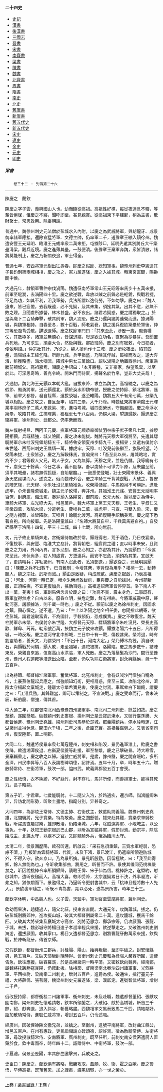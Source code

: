  



#### 二十四史

*   [史記](../a01/a01.md)
*   [漢書](../a02/a02.md)
*   [後漢書](../a03/a03.md)
*   [三國志](../a04/a04.md)
*   [晉書](../a05/a05.md)
*   [宋書](../a06/a06.md)
*   [南齊書](../a07/a07.md)
*   [梁書](../a08/a08.md)
*   [陳書](../a09/a09.md)
*   [魏書](../a10/a10.md)
*   [北齊書](../a11/a11.md)
*   [周書](../a12/a12.md)
*   [隋書](../a13/a13.md)
*   [南史](../a14/a14.md)
*   [北史](../a15/a15.md)
*   [舊唐書](../a16/a16.md)
*   [新唐書](../a17/a17.md)
*   [舊五代史](../a18/a18.md)
*   [新五代史](../a19/a19.md)
*   [宋史](../a20/a20.md)
*   [遼史](../a21/a21.md)
*   [金史](../a22/a22.md)
*   [元史](../a23/a23.md)
*   [明史](../a24/a24.md)


##### 梁書
　　`卷三十二 ‧ 列傳第二十六`

* * *

 陳慶之　蘭欽

陳慶之字子雲，義興國山人也。幼而隨從高祖。高祖性好棋，每從夜達旦不輟，等輩皆倦寐，惟慶之不寢，聞呼即至，甚見親賞。從高祖東下平建鄴，稍為主書，散財聚士，常思效用。除奉朝請。

普通中，魏徐州刺史元法僧於彭城求入內附，以慶之為武威將軍，與胡龍牙、成景儁率諸軍應接。還除宣猛將軍、文德主帥，仍率軍二千，送豫章王綜入鎮徐州。魏遣安豐王元延明、臨淮王元彧率衆二萬來拒，屯據陟□。延明先遣其別將丘大千築壘潯梁，觀兵近境。慶之進薄其壘，一鼓便潰。後豫章王棄軍奔魏，衆皆潰散，諸將莫能制止，慶之乃斬關夜追，軍士得全。

普通七年，安西將軍元樹出征壽春，除慶之假節、總知軍事。魏豫州刺史李憲遣其子長鈞別築兩城相拒，慶之攻之，憲力屈遂降，慶之入據其城。轉東宮直閤，賜爵關中侯。

大通元年，隸領軍曹仲宗伐渦陽。魏遣征南將軍常山王元昭等率馬步十五萬來援，前軍至駝澗，去渦陽四十里。慶之欲逆戰，韋放以賊之前鋒必是輕銳，與戰若捷，不足為功，如其不利，沮我軍勢，兵法所謂以逸待勞，不如勿擊。慶之曰：「魏人遠來，皆已疲倦，去我既遠，必不見疑，及其未集，須挫其氣，出其不意，必無不敗之理。且聞虜所據營，林木甚盛，必不夜出。諸君若疑惑，慶之請獨取之。」於是與麾下二百騎奔擊，破其前軍，魏人震恐。慶之乃還與諸將連營而進，據渦陽城，與魏軍相持。自春至冬，數十百戰，師老氣衰，魏之援兵復欲築壘於軍後，仲宗等恐腹背受敵，謀欲退師。慶之杖節軍門曰：「共來至此，涉歷一歲，糜費糧仗，其數極多，諸軍並無鬬心，皆謀退縮，豈是欲立功名，直聚為抄暴耳。吾聞置兵死地，乃可求生，須虜大合，然後與戰。審欲班師，慶之別有密敕，今日犯者，便依明詔。」仲宗壯其計，乃從之。魏人掎角作十三城，慶之銜枚夜出，陷其四壘，渦陽城主王緯乞降。所餘九城，兵甲猶盛，乃陳其俘馘，鼓噪而攻之，遂大奔潰，斬獲略盡，渦水咽流，降城中男女三萬餘口。詔以渦陽之地置西徐州。衆軍乘勝前頓城父。高祖嘉焉，賜慶之手詔曰：「本非將種，又非豪家，觖望風雲，以至於此。可深思奇略，善克令終。開朱門而待賔，揚聲名於竹帛，豈非大丈夫哉！」

大通初，魏北海王元顥以本朝大亂，自拔來降，求立為魏主。高祖納之，以慶之為假節、飈勇將軍，送元顥還北。顥於渙水即魏帝號，授慶之使持節、鎮北將軍、護軍、前軍大都督，發自銍縣，進拔滎城，遂至睢陽。魏將丘大千有衆七萬，分築九城以相拒。慶之攻之，自旦至申，陷其三壘，大千乃降。時魏征東將軍濟陰王元暉業率羽林庶子二萬人來救梁、宋，進屯考城，城四面縈水，守備嚴固。慶之命浮水築壘，攻陷其城，生擒暉業，獲租車七千八百兩。仍趨大梁，望旗歸款。顥進慶之衞將軍、徐州刺史、武都公。仍率衆而西。

魏左僕射楊昱、西阿王元慶、撫軍將軍元顯恭率御仗羽林宗子庶子衆凡七萬，據滎陽拒顥。兵既精強，城又險固，慶之攻未能拔。魏將元天穆大軍復將至，先遣其驃騎將軍尒朱吐沒兒領胡騎五千，騎將魯安領夏州步騎九千，援楊昱；又遣右僕射尒朱世隆、西荊州刺史王羆騎一萬，據虎牢。天穆、吐沒兒前後繼至，旗鼓相望。時滎陽未拔，士衆皆恐，慶之乃解鞍秣馬，宣喻衆曰：「吾至此以來，屠城略地，實為不少；君等殺人父兄，略人子女，又為無算。天穆之衆，並是仇讎。我等纔有七千，虜衆三十餘萬，今日之事，義不圖存。吾以虜騎不可爭力平原，及未盡至前，須平其城壘，諸君無假狐疑，自貽屠膾。」一鼓悉使登城，壯士東陽宋景休、義興魚天愍踰堞而入，遂克之。俄而魏陣外合，慶之率騎三千背城逆戰，大破之，魯安於陣乞降，元天穆、尒朱吐沒兒單騎獲免。收滎陽儲實，牛馬穀帛不可勝計。進赴虎牢，尒朱世隆棄城走。魏主元子攸懼，奔并州。其臨淮王元彧、安豐王元延明率百僚，封府庫，備法駕，奉迎顥入洛陽宮，御前殿，改元大赦。顥以慶之為侍中、車騎大將軍、左光祿大夫，增邑萬戶。魏大將軍上黨王元天穆、王老生、李叔仁又率衆四萬，攻陷大梁，分遣老生、費穆兵二萬，據虎牢，刁宣、刁雙入梁、宋，慶之隨方掩襲，並皆降款。天穆與十餘騎北渡河。高祖復賜手詔稱美焉。慶之麾下悉著白袍，所向披靡。先是洛陽童謠曰：「名師大將莫自牢，千兵萬馬避白袍。」自發銍縣至于洛陽十四旬，平三十二城，四十七戰，所向無前。

初，元子攸止單騎奔走，宮衞嬪侍無改於常，顥既得志，荒于酒色，乃日夜宴樂，不復視事，與安豐、臨淮共立姦計，將背朝恩，絕賔貢之禮；直以時事未安，且資慶之之力用，外同內異，言多忌刻。慶之心知之，亦密為其計。乃說顥曰：「今遠來至此，未伏尚多，若人知虛實，方更連兵，而安不忘危，須預為其策。宜啟天子，更請精兵；并勒諸州，有南人沒此者，悉須部送。」顥欲從之，元延明說顥曰：「陳慶之兵不出數千，已自難制；今增其衆，寧肯復為用乎？權柄一去，動轉聽人，魏之宗社，於斯而滅。」顥由是致疑，稍成疏貳。慮慶之密啟，乃表高祖曰：「河北、河南一時已定，唯尒朱榮尚敢跋扈，臣與慶之自能擒討。今州郡新服，正須綏撫，不宜更復加兵，搖動百姓。」高祖遂詔衆軍皆停界首。洛下南人不出一萬，羌夷十倍，軍副馬佛念言於慶之曰：「功高不賞，震主身危，二事既有，將軍豈得無慮？自古以來，廢昏立明，扶危定難，鮮有得終。今將軍威震中原，聲動河塞，屠顥據洛，則千載一時也。」慶之不從。顥前以慶之為徐州刺史，因固求之鎮。顥心憚之，遂不遣。乃曰：「主上以洛陽之地全相任委，忽聞捨此朝寄，欲往彭城，謂君遽取富貴，不為國計，手敕頻仍，恐成僕責。」慶之不敢復言。魏天柱將軍尒朱榮、右僕射尒朱世隆、大都督元天穆、驃騎將軍尒朱吐沒兒、榮長史高歡、鮮卑、芮芮，勒衆號百萬，挾魏主元子攸來攻顥。顥據洛陽六十五日，凡所得城，一時反叛。慶之渡河守北中郎城，三日中十有一戰，傷殺甚衆。榮將退，時有劉靈助者，善天文，乃謂榮曰：「不出十日，河南大定。」榮乃縛木為筏，濟自硤石，與顥戰於河橋，顥大敗，走至臨潁，遇賊被擒，洛陽陷。慶之馬步數千，結陣東反，榮親自來追，值嵩高山水洪溢，軍人死散。慶之乃落鬚髮為沙門，間行至豫州，豫州人程道雍等潛送出汝陰。至都，仍以功除右衞將軍，封永興縣侯，邑一千五百戶。

出為持節、都督緣淮諸軍事、奮武將軍、北兗州刺史。會有妖賊沙門僧強自稱為帝，土豪蔡伯龍起兵應之。僧強頗知幻術，更相扇惑，衆至三萬，攻陷北徐州，濟陰太守楊起文棄城走，鍾離太守單希寶見害，使慶之討焉。車駕幸白下臨餞，謂慶之曰：「江淮兵勁，其鋒難當，卿可以策制之，不宜決戰。」慶之受命而行。曾未浹辰，斬伯龍、僧強，傳其首。

中大通二年，除都督南北司西豫豫四州諸軍事、南北司二州刺史，餘並如故。慶之至鎮，遂圍懸瓠。破魏潁州刺史婁起、揚州刺史是云寶於溱水，又破行臺孫騰、大都督侯進、豫州刺史堯雄、梁州刺史司馬恭於楚城。罷義陽鎮兵，停水陸轉運，江湖諸州並得休息。開田六千頃，二年之後，倉廩充實。高祖每嘉勞之。又表省南司州，復安陸郡，置上明郡。

大同二年，魏遣將侯景率衆七萬寇楚州，刺史桓和陷沒，景仍進軍淮上，貽慶之書使降。敕遣湘潭侯退、右衞夏侯夔等赴援，軍至黎漿，慶之已擊破景。時大寒雪，景棄輜重走，慶之收之以歸。進號仁威將軍。是歲，豫州饑，慶之開倉賑給，多所全濟。州民李昇等八百人表請樹碑頌德，詔許焉。五年十月，卒，時年五十六。贈散騎常侍、左衞將軍，鼓吹一部。謚曰武。敕義興郡發五百丁會喪。

慶之性祗慎，衣不紈綺，不好絲竹，射不穿札，馬非所便，而善撫軍士，能得其死力。長子昭嗣。

第五子昕，字君章。七歲能騎射。十二隨父入洛，於路遇疾，還京師。詣鴻臚卿朱异，异訪北間形勢，昕聚土畫地，指麾分別，异甚奇之。

大同四年，為邵陵王常侍、文德主帥、右衞仗主，敕遣助防義陽。魏豫州刺史堯雄，北間驍將，兄子寶樂，特為敢勇。慶之圍懸瓠，雄來赴其難，寶樂求單騎校戰，昕躍馬直趣寶樂，雄即散潰，仍陷溱城。六年，除威遠將軍、小峴城主，以公事免。十年，妖賊王勤宗起於巴山郡，以昕為宣猛將軍，假節討焉。勤宗平，除陰陵戍主、北譙太守，以疾不之官。又除驃騎外兵，俄為臨川太守。

太清二年，侯景圍歷陽，敕召昕還，昕啟云：「采石急須重鎮，王質水軍輕弱，恐慮不濟。」乃板昕為雲騎將軍，代質，未及下渚，景已渡江，仍遣率所領遊防城外，不得入守。欲奔京口，乃為景所擒。景見昕殷勤，因留極飲，曰：「我至此得卿，餘人無能為也。」令昕收集部曲，將用之，昕誓而不許。景使其儀同范桃棒嚴禁之，昕因說桃棒令率所領歸降，襲殺王偉、宋子仙為信。桃棒許之，遂盟約，射啟城中，遣昕夜縋而入。高祖大喜，敕即受降，太宗遲疑累日不決，外事發洩，昕弗之知，猶依期而下。景邀得之，乃逼昕令更射書城中，云「桃棒且輕將數十人先入。」景欲裹甲隨之，昕既不肯為書，期以必死，遂為景所害，時年三十三。

蘭欽字休明，中昌魏人也。父子雲，天監中，軍功官至雲麾將軍，冀州刺史。

欽幼而果決，趫捷過人，隨父北征，授東宮直閤。大通元年，攻魏蕭城，拔之。仍破彭城別將郊仲，進攻擬山城，破其大都督劉屬衆二十萬。進攻籠城，獲馬千餘匹。又破其大將柴集及襄城太守高宣、別將范思念、鄭承宗等。仍攻厥固、張龍、子城，未拔，魏彭城守將楊目遣子孝邕率輕兵來援，欽逆擊走之。又破譙州刺史劉海游，還拔厥固，收其家口。楊目又遣都督范思念、別將曹龍牙數萬衆來援，欽與戰，於陣斬龍牙，傳首京師。

又假欽節，都督衡州三郡兵，討桂陽、陽山、始興叛蠻，至即平破之。封安懷縣男，邑五百戶。又破天漆蠻帥晚時得。會衡州刺史元慶和為桂陽人嚴容所圍，遣使告急，欽往應援，破容羅溪，於是長樂諸洞一時平蕩。又密敕欽向魏興，經南鄭，屬魏將托跋勝寇襄陽，仍敕赴援。除持節、督南梁南北秦沙四州諸軍事、光烈將軍、平西校尉、梁南秦二州刺史，增封五百戶，進爵為侯。破通生，擒行臺元子禮、大將薛儁、張菩薩，魏梁州刺史元羅遂降，梁、漢厎定。進號智武將軍，增封二千戶。

俄改授持節、都督衡桂二州諸軍事、衡州刺史，未及赴職，魏遣都督董紹、張獻攻圍南鄭，梁州刺史杜懷瑤請救，欽率所領援之，大破紹、獻於高橋城，斬首三千餘，紹、獻奔退，追入斜谷，斬獲略盡。西魏相宇文黑泰致馬二千匹，請結鄰好。詔加散騎常侍，進號仁威將軍，增封五百戶，仍令述職。

經廣州，因破俚帥陳文徹兄弟，並擒之。至衡州，進號平南將軍，改封曲江縣公，增邑五百戶。在州有惠政，吏民詣闕請立碑頌德，詔許焉。徵為散騎常侍、左衞將軍，尋改授散騎常侍、安南將軍、廣州刺史。既至任所，前刺史南安侯密遣厨人置藥於食，欽中毒而卒，時年四十二。詔贈侍中、中衞將軍，鼓吹一部。

子夏禮，侯景至歷陽，率其部曲邀擊景，兵敗死之。

史臣曰：陳慶之、蘭欽俱有將略，戰勝攻取，蓋頗、牧、衞、霍之亞歟。慶之警悟，早侍高祖，既預舊恩，加之謹肅，蟬冕組珮，亦一世之榮矣。

* * *

[上卷](031.md) / [梁書目錄](a08.md) / [下卷](033.md) /			  

    